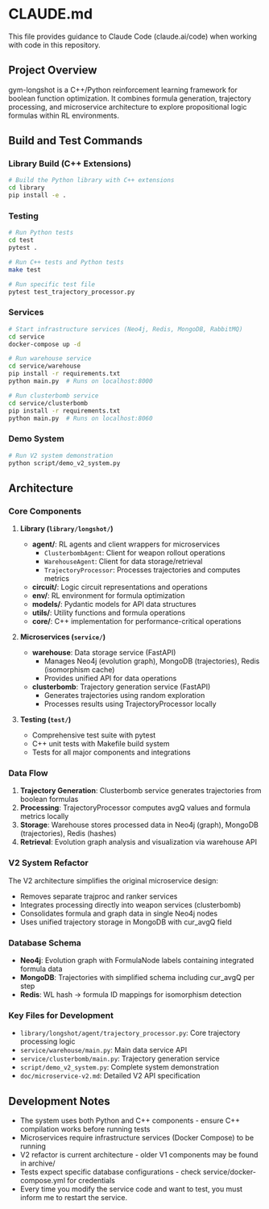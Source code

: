 # CLAUDE.md

This file provides guidance to Claude Code (claude.ai/code) when working with code in this repository.

## Project Overview

gym-longshot is a C++/Python reinforcement learning framework for boolean function optimization. It combines formula generation, trajectory processing, and microservice architecture to explore propositional logic formulas within RL environments.

## Build and Test Commands

### Library Build (C++ Extensions)
```bash
# Build the Python library with C++ extensions
cd library
pip install -e .
```

### Testing
```bash
# Run Python tests
cd test
pytest .

# Run C++ tests and Python tests
make test

# Run specific test file
pytest test_trajectory_processor.py
```

### Services
```bash
# Start infrastructure services (Neo4j, Redis, MongoDB, RabbitMQ)
cd service
docker-compose up -d

# Run warehouse service
cd service/warehouse
pip install -r requirements.txt
python main.py  # Runs on localhost:8000

# Run clusterbomb service  
cd service/clusterbomb
pip install -r requirements.txt
python main.py  # Runs on localhost:8060
```

### Demo System
```bash
# Run V2 system demonstration
python script/demo_v2_system.py
```

## Architecture

### Core Components

1. **Library (`library/longshot/`)**
   - **agent/**: RL agents and client wrappers for microservices
     - `ClusterbombAgent`: Client for weapon rollout operations
     - `WarehouseAgent`: Client for data storage/retrieval  
     - `TrajectoryProcessor`: Processes trajectories and computes metrics
   - **circuit/**: Logic circuit representations and operations
   - **env/**: RL environment for formula optimization
   - **models/**: Pydantic models for API data structures
   - **utils/**: Utility functions and formula operations
   - **core/**: C++ implementation for performance-critical operations

2. **Microservices (`service/`)**
   - **warehouse**: Data storage service (FastAPI)
     - Manages Neo4j (evolution graph), MongoDB (trajectories), Redis (isomorphism cache)
     - Provides unified API for data operations
   - **clusterbomb**: Trajectory generation service (FastAPI)  
     - Generates trajectories using random exploration
     - Processes results using TrajectoryProcessor locally

3. **Testing (`test/`)**
   - Comprehensive test suite with pytest
   - C++ unit tests with Makefile build system
   - Tests for all major components and integrations

### Data Flow

1. **Trajectory Generation**: Clusterbomb service generates trajectories from boolean formulas
2. **Processing**: TrajectoryProcessor computes avgQ values and formula metrics locally
3. **Storage**: Warehouse stores processed data in Neo4j (graph), MongoDB (trajectories), Redis (hashes)
4. **Retrieval**: Evolution graph analysis and visualization via warehouse API

### V2 System Refactor

The V2 architecture simplifies the original microservice design:
- Removes separate trajproc and ranker services
- Integrates processing directly into weapon services (clusterbomb)
- Consolidates formula and graph data in single Neo4j nodes
- Uses unified trajectory storage in MongoDB with cur_avgQ field

### Database Schema

- **Neo4j**: Evolution graph with FormulaNode labels containing integrated formula data
- **MongoDB**: Trajectories with simplified schema including cur_avgQ per step
- **Redis**: WL hash → formula ID mappings for isomorphism detection

### Key Files for Development

- `library/longshot/agent/trajectory_processor.py`: Core trajectory processing logic
- `service/warehouse/main.py`: Main data service API
- `service/clusterbomb/main.py`: Trajectory generation service
- `script/demo_v2_system.py`: Complete system demonstration
- `doc/microservice-v2.md`: Detailed V2 API specification

## Development Notes

- The system uses both Python and C++ components - ensure C++ compilation works before running tests
- Microservices require infrastructure services (Docker Compose) to be running
- V2 refactor is current architecture - older V1 components may be found in archive/
- Tests expect specific database configurations - check service/docker-compose.yml for credentials
- Every time you modify the service code and want to test, you must inform me to restart the service.